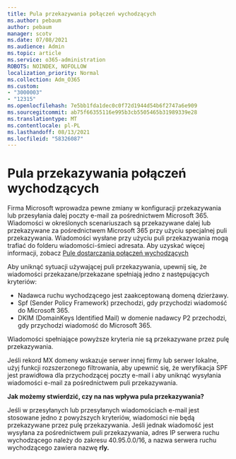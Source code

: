 ```yaml
---
title: Pula przekazywania połączeń wychodzących
ms.author: pebaum
author: pebaum
manager: scotv
ms.date: 07/08/2021
ms.audience: Admin
ms.topic: article
ms.service: o365-administration
ROBOTS: NOINDEX, NOFOLLOW
localization_priority: Normal
ms.collection: Adm_O365
ms.custom:
- "3000003"
- "12315"
ms.openlocfilehash: 7e5bb1fda1dec0c0f72d1944d54b6f2747a6e909
ms.sourcegitcommit: ab75f66355116e995b3cb5505465b31989339e28
ms.translationtype: MT
ms.contentlocale: pl-PL
ms.lasthandoff: 08/13/2021
ms.locfileid: "58326087"
---
```

# <a name="outbound-relay-pool"></a>Pula przekazywania połączeń wychodzących

Firma Microsoft wprowadza pewne zmiany w konfiguracji przekazywania lub przesyłania dalej poczty e-mail za pośrednictwem Microsoft 365. Wiadomości w określonych scenariuszach są przekazywane dalej lub przekazywane za pośrednictwem Microsoft 365 przy użyciu specjalnej puli przekazywania. Wiadomości wysłane przy użyciu puli przekazywania mogą trafiać do folderu wiadomości-śmieci adresata. Aby uzyskać więcej informacji, zobacz [Pule dostarczania połączeń wychodzących](https://docs.microsoft.com/microsoft-365/security/office-365-security/high-risk-delivery-pool-for-outbound-messages#relay-pool)

Aby uniknąć sytuacji używającej puli przekazywania, upewnij się, że wiadomości przekazane/przekazane spełniają jedno z następujących kryteriów:

- Nadawca ruchu wychodzącego jest zaakceptowaną domeną dzierżawy.
- Spf (Sender Policy Framework) przechodzi, gdy przychodzi wiadomość do Microsoft 365.
- DKIM (DomainKeys Identified Mail) w domenie nadawcy P2 przechodzi, gdy przychodzi wiadomość do Microsoft 365.
 
Wiadomości spełniające powyższe kryteria nie są przekazywane przez pulę przekazywania.

Jeśli rekord MX domeny wskazuje serwer innej firmy lub serwer lokalne, użyj funkcji rozszerzonego filtrowania, aby upewnić się, że weryfikacja SPF jest prawidłowa dla przychodzącej poczty e-mail i aby uniknąć wysyłania wiadomości e-mail za pośrednictwem puli przekazywania.

**Jak możemy stwierdzić, czy na nas wpływa pula przekazywania?**

Jeśli w przesyłanych lub przesyłanych wiadomościach e-mail jest stosowane jedno z powyższych kryteriów, wiadomości nie będą przekazywane przez pulę przekazywania. Jeśli jednak wiadomość jest wysyłana za pośrednictwem puli przekazywania, adres IP serwera ruchu wychodzącego należy do zakresu 40.95.0.0/16, a nazwa serwera ruchu wychodzącego zawiera nazwę **rly.**

